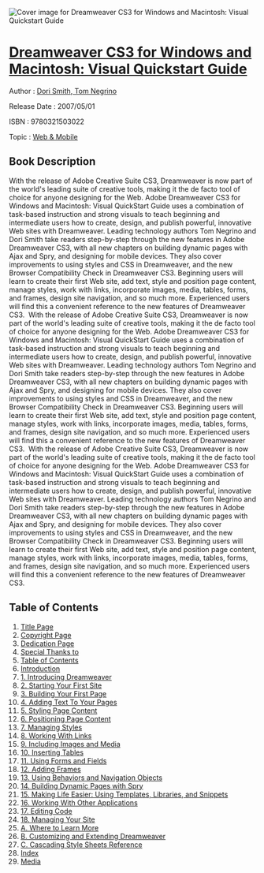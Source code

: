 ![Cover image for Dreamweaver CS3 for Windows and Macintosh: Visual Quickstart Guide](https://imgdetail.ebookreading.net/cover/cover/web_mobile/EB9780321503022.jpg)

[Dreamweaver CS3 for Windows and Macintosh: Visual Quickstart Guide](https://ebookreading.net/view/book/Dreamweaver+CS3+for+Windows+and+Macintosh%3A+Visual+Quickstart+Guide-EB9780321503022_1.html "Dreamweaver CS3 for Windows and Macintosh: Visual Quickstart Guide")
====================================================================================================================

Author : [Dori Smith](https://ebookreading.net/search/author/Dori+Smith),[ Tom Negrino](https://ebookreading.net/search/author/+Tom+Negrino)

Release Date : 2007/05/01

ISBN : 9780321503022

Topic : [Web & Mobile](https://ebookreading.net/search/category/web-mobile)

Book Description
-----------------

With the release of Adobe Creative Suite CS3, Dreamweaver is now part of the world's leading suite of creative tools, making it the de facto tool of choice for anyone designing for the Web. Adobe Dreamweaver CS3 for Windows and Macintosh: Visual QuickStart Guide uses a combination of task-based instruction and strong visuals to teach beginning and intermediate users how to create, design, and publish powerful, innovative Web sites with Dreamweaver. Leading technology authors Tom Negrino and Dori Smith take readers step-by-step through the new features in Adobe Dreamweaver CS3, with all new chapters on building dynamic pages with Ajax and Spry, and designing for mobile devices. They also cover improvements to using styles and CSS in Dreamweaver, and the new Browser Compatibility Check in Dreamweaver CS3. Beginning users will learn to create their first Web site, add text, style and position page content, manage styles, work with links, incorporate images, media, tables, forms, and frames, design site navigation, and so much more. Experienced users will find this a convenient reference to the new features of Dreamweaver CS3. 
              With the release of Adobe Creative Suite CS3, Dreamweaver is now part of the world's leading suite of creative tools, making it the de facto tool of choice for anyone designing for the Web. Adobe Dreamweaver CS3 for Windows and Macintosh: Visual QuickStart Guide uses a combination of task-based instruction and strong visuals to teach beginning and intermediate users how to create, design, and publish powerful, innovative Web sites with Dreamweaver. Leading technology authors Tom Negrino and Dori Smith take readers step-by-step through the new features in Adobe Dreamweaver CS3, with all new chapters on building dynamic pages with Ajax and Spry, and designing for mobile devices. They also cover improvements to using styles and CSS in Dreamweaver, and the new Browser Compatibility Check in Dreamweaver CS3. Beginning users will learn to create their first Web site, add text, style and position page content, manage styles, work with links, incorporate images, media, tables, forms, and frames, design site navigation, and so much more. Experienced users will find this a convenient reference to the new features of Dreamweaver CS3. 
              With the release of Adobe Creative Suite CS3, Dreamweaver is now part of the world's leading suite of creative tools, making it the de facto tool of choice for anyone designing for the Web. Adobe Dreamweaver CS3 for Windows and Macintosh: Visual QuickStart Guide uses a combination of task-based instruction and strong visuals to teach beginning and intermediate users how to create, design, and publish powerful, innovative Web sites with Dreamweaver. Leading technology authors Tom Negrino and Dori Smith take readers step-by-step through the new features in Adobe Dreamweaver CS3, with all new chapters on building dynamic pages with Ajax and Spry, and designing for mobile devices. They also cover improvements to using styles and CSS in Dreamweaver, and the new Browser Compatibility Check in Dreamweaver CS3. Beginning users will learn to create their first Web site, add text, style and position page content, manage styles, work with links, incorporate images, media, tables, forms, and frames, design site navigation, and so much more. Experienced users will find this a convenient reference to the new features of Dreamweaver CS3. 
              
Table of Contents
-----------------

1. [Title Page](https://ebookreading.net/view/book/Dreamweaver+CS3+for+Windows+and+Macintosh%3A+Visual+Quickstart+Guide-EB9780321503022_2.html)
1. [Copyright Page](https://ebookreading.net/view/book/Dreamweaver+CS3+for+Windows+and+Macintosh%3A+Visual+Quickstart+Guide-EB9780321503022_3.html)
1. [Dedication Page](https://ebookreading.net/view/book/Dreamweaver+CS3+for+Windows+and+Macintosh%3A+Visual+Quickstart+Guide-EB9780321503022_4.html)
1. [Special Thanks to](https://ebookreading.net/view/book/Dreamweaver+CS3+for+Windows+and+Macintosh%3A+Visual+Quickstart+Guide-EB9780321503022_5.html)
1. [Table of Contents](https://ebookreading.net/view/book/Dreamweaver+CS3+for+Windows+and+Macintosh%3A+Visual+Quickstart+Guide-EB9780321503022_6.html)
1. [Introduction](https://ebookreading.net/view/book/Dreamweaver+CS3+for+Windows+and+Macintosh%3A+Visual+Quickstart+Guide-EB9780321503022_7.html)
1. [1. Introducing Dreamweaver](https://ebookreading.net/view/book/Dreamweaver+CS3+for+Windows+and+Macintosh%3A+Visual+Quickstart+Guide-EB9780321503022_9.html)
1. [2. Starting Your First Site](https://ebookreading.net/view/book/Dreamweaver+CS3+for+Windows+and+Macintosh%3A+Visual+Quickstart+Guide-EB9780321503022_0.html)
1. [3. Building Your First Page](https://ebookreading.net/view/book/Dreamweaver+CS3+for+Windows+and+Macintosh%3A+Visual+Quickstart+Guide-EB9780321503022_10.html)
1. [4. Adding Text To Your Pages](https://ebookreading.net/view/book/Dreamweaver+CS3+for+Windows+and+Macintosh%3A+Visual+Quickstart+Guide-EB9780321503022_11.html)
1. [5. Styling Page Content](https://ebookreading.net/view/book/Dreamweaver+CS3+for+Windows+and+Macintosh%3A+Visual+Quickstart+Guide-EB9780321503022_12.html)
1. [6. Positioning Page Content](https://ebookreading.net/view/book/Dreamweaver+CS3+for+Windows+and+Macintosh%3A+Visual+Quickstart+Guide-EB9780321503022_13.html)
1. [7. Managing Styles](https://ebookreading.net/view/book/Dreamweaver+CS3+for+Windows+and+Macintosh%3A+Visual+Quickstart+Guide-EB9780321503022_14.html)
1. [8. Working With Links](https://ebookreading.net/view/book/Dreamweaver+CS3+for+Windows+and+Macintosh%3A+Visual+Quickstart+Guide-EB9780321503022_16.html)
1. [9. Including Images and Media](https://ebookreading.net/view/book/Dreamweaver+CS3+for+Windows+and+Macintosh%3A+Visual+Quickstart+Guide-EB9780321503022_17.html)
1. [10. Inserting Tables](https://ebookreading.net/view/book/Dreamweaver+CS3+for+Windows+and+Macintosh%3A+Visual+Quickstart+Guide-EB9780321503022_18.html)
1. [11. Using Forms and Fields](https://ebookreading.net/view/book/Dreamweaver+CS3+for+Windows+and+Macintosh%3A+Visual+Quickstart+Guide-EB9780321503022_19.html)
1. [12. Adding Frames](https://ebookreading.net/view/book/Dreamweaver+CS3+for+Windows+and+Macintosh%3A+Visual+Quickstart+Guide-EB9780321503022_0.html)
1. [13. Using Behaviors and Navigation Objects](https://ebookreading.net/view/book/Dreamweaver+CS3+for+Windows+and+Macintosh%3A+Visual+Quickstart+Guide-EB9780321503022_20.html)
1. [14. Building Dynamic Pages with Spry](https://ebookreading.net/view/book/Dreamweaver+CS3+for+Windows+and+Macintosh%3A+Visual+Quickstart+Guide-EB9780321503022_21.html)
1. [15. Making Life Easier: Using Templates, Libraries, and Snippets](https://ebookreading.net/view/book/Dreamweaver+CS3+for+Windows+and+Macintosh%3A+Visual+Quickstart+Guide-EB9780321503022_22.html)
1. [16. Working With Other Applications](https://ebookreading.net/view/book/Dreamweaver+CS3+for+Windows+and+Macintosh%3A+Visual+Quickstart+Guide-EB9780321503022_23.html)
1. [17. Editing Code](https://ebookreading.net/view/book/Dreamweaver+CS3+for+Windows+and+Macintosh%3A+Visual+Quickstart+Guide-EB9780321503022_24.html)
1. [18. Managing Your Site](https://ebookreading.net/view/book/Dreamweaver+CS3+for+Windows+and+Macintosh%3A+Visual+Quickstart+Guide-EB9780321503022_25.html)
1. [A. Where to Learn More](https://ebookreading.net/view/book/Dreamweaver+CS3+for+Windows+and+Macintosh%3A+Visual+Quickstart+Guide-EB9780321503022_27.html)
1. [B. Customizing and Extending Dreamweaver](https://ebookreading.net/view/book/Dreamweaver+CS3+for+Windows+and+Macintosh%3A+Visual+Quickstart+Guide-EB9780321503022_28.html)
1. [C. Cascading Style Sheets Reference](https://ebookreading.net/view/book/Dreamweaver+CS3+for+Windows+and+Macintosh%3A+Visual+Quickstart+Guide-EB9780321503022_29.html)
1. [Index](https://ebookreading.net/view/book/Dreamweaver+CS3+for+Windows+and+Macintosh%3A+Visual+Quickstart+Guide-EB9780321503022_0.html)
1. [Media](https://ebookreading.net/view/book/Dreamweaver+CS3+for+Windows+and+Macintosh%3A+Visual+Quickstart+Guide-EB9780321503022_30.html)
